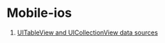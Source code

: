 # Mobile-ios

1. [UITableView and UICollectionView data sources](https://github.com/GrossumUA/Mobile-ios/wiki/UITableView-and-UICollectionView-data-sources)
